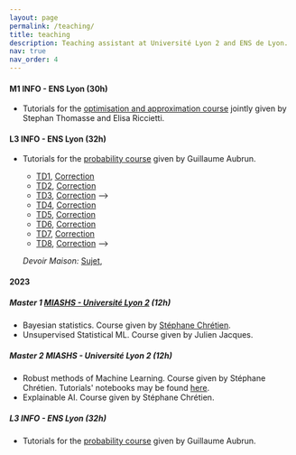 ```yaml
---
layout: page
permalink: /teaching/
title: teaching
description: Teaching assistant at Université Lyon 2 and ENS de Lyon.
nav: true
nav_order: 4
---
```




#### M1 INFO - ENS Lyon (30h)

- Tutorials for the [optimisation and approximation course](https://www.ens-lyon.fr/formation/catalogue-de-cours/info4105/2024) jointly given by Stephan Thomasse and Elisa Riccietti.


#### L3 INFO - ENS Lyon (32h)

- Tutorials for the [probability course](http://math.univ-lyon1.fr/~aubrun/enseignement/IFL3-probas/index.html) given by Guillaume Aubrun.
    -  [TD1]({{annegnx.github.io}}/assets/teaching/L3_2025/TD01.pdf), [Correction]({{annegnx.github.io}}/assets/teaching/L3_2025/TD01_corr.pdf)
    -  [TD2]({{annegnx.github.io}}/assets/teaching/L3_2025/TD02.pdf), [Correction]({{annegnx.github.io}}/assets/teaching/L3_2025/TD02_corr.pdf)
    -  [TD3]({{annegnx.github.io}}/assets/teaching/L3_2025/TD03.pdf), [Correction]({{annegnx.github.io}}/assets/teaching/L3_2025/TD03_corr.pdf) -->
    -  [TD4]({{annegnx.github.io}}/assets/teaching/L3_2025/TD04.pdf), [Correction]({{annegnx.github.io}}/assets/teaching/L3_2025/TD04_corr.pdf)
    -  [TD5]({{annegnx.github.io}}/assets/teaching/L3_2025/TD05.pdf), [Correction]({{annegnx.github.io}}/assets/teaching/L3_2025/TD05_corr.pdf)
    -  [TD6]({{annegnx.github.io}}/assets/teaching/L3_2025/TD06.pdf), [Correction]({{annegnx.github.io}}/assets/teaching/L3_2025/TD06_corr.pdf)
    -  [TD7]({{annegnx.github.io}}/assets/teaching/L3_2025/TD07.pdf), [Correction]({{annegnx.github.io}}/assets/teaching/L3_2025/TD07_corr.pdf)
    -  [TD8]({{annegnx.github.io}}/assets/teaching/L3_2025/TD08.pdf), [Correction]({{annegnx.github.io}}/assets/teaching/L3_2025/TD8-corr.pdf) -->
    <!-- -  [TD9]({{annegnx.github.io}}/assets/teaching/L3_2024/TD09.pdf) -->
    <!-- , [Correction]({{annegnx.github.io}}/assets/teaching/L3_2024/TD09-corr.pdf) -->

    *Devoir Maison:*  [Sujet]({{annegnx.github.io}}/assets/teaching/L3_2025/dm.pdf),


#### 2023

##### Master 1 [MIASHS - Université Lyon 2](https://www.univ-lyon2.fr/master-1-mathematiques-et-informatique-appliquees-aux-sciences-humaines-et-sociales-miashs) (12h)

- Bayesian statistics. Course given by [Stéphane Chrétien](https://sites.google.com/site/stephanegchretien/home).
- Unsupervised Statistical ML.  Course given by Julien Jacques.

##### Master 2 MIASHS - Université Lyon 2 (12h)

- Robust methods of Machine Learning. Course given by Stéphane Chrétien. Tutorials' notebooks  may be found [here](https://github.com/annegnx/mash_m2/tree/main/adversary/session1).
- Explainable AI. Course given by Stéphane Chrétien.

#####  L3 INFO - ENS Lyon (32h)

- Tutorials for the [probability course](http://math.univ-lyon1.fr/~aubrun/enseignement/IFL3-probas/index.html) given by Guillaume Aubrun.
